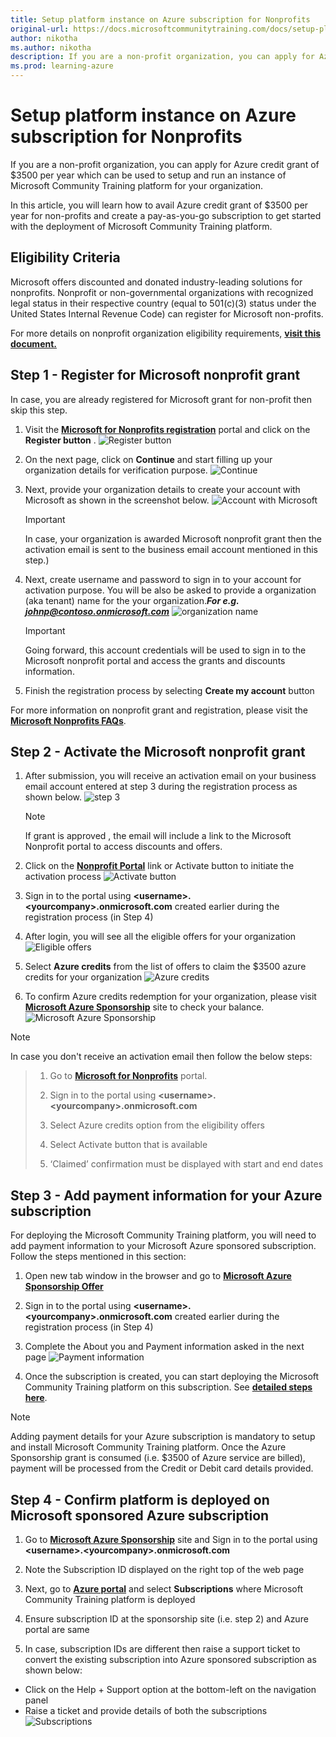 ```yaml
---
title: Setup platform instance on Azure subscription for Nonprofits
original-url: https://docs.microsoftcommunitytraining.com/docs/setup-platform-instance-on-azure-subscription-for-nonprofits
author: nikotha
ms.author: nikotha
description: If you are a non-profit organization, you can apply for Azure credit grant of $3500 per year which can be used to setup and run an instance of Microsoft Community Training platform for your organization.
ms.prod: learning-azure
---
```


# Setup platform instance on Azure subscription for Nonprofits

If you are a non-profit organization, you can apply for Azure credit grant of $3500 per year which can be used to setup and run an instance of Microsoft Community Training platform for your organization.

In this article, you will learn how to avail Azure credit grant of $3500 per year for non-profits and create a pay-as-you-go subscription to get started with the deployment of Microsoft Community Training platform.

## Eligibility Criteria

Microsoft offers discounted and donated industry-leading solutions for nonprofits. Nonprofit or non-governmental organizations with recognized legal status in their respective country (equal to 501(c)(3) status under the United States Internal Revenue Code) can register for Microsoft non-profits.

For more details on nonprofit organization eligibility requirements, [**visit this document.**](https://query.prod.cms.rt.microsoft.com/cms/api/am/binary/RE2Gxsp)

## Step 1  - Register for Microsoft nonprofit grant

In case, you are already registered for Microsoft grant for non-profit then skip this step.

1. Visit the [**Microsoft for Nonprofits registration**](https://nonprofit.microsoft.com/register) portal and click on the **Register button** .
![Register button](../../media/image%28121%29.png)

2. On the next page, click on **Continue** and start filling up your organization details for verification purpose.
![Continue](../../media/image%28122%29.png)

3. Next, provide your organization details to create your account with Microsoft as shown in the screenshot below.
![Account with Microsoft](../../media/image%28123%29.png)

    > [!IMPORTANT]
    > In case, your organization is awarded Microsoft nonprofit grant then the activation email is sent to the business email account mentioned in this step.)

4. Next, create username and password to sign in to your account for activation purpose. You will be also be asked to provide a organization (aka tenant) name for the your organization.***For e.g. johnp@contoso.onmicrosoft.com***
    ![organization name](../../media/image%28124%29.png)
    > [!IMPORTANT]
    > Going forward, this account credentials will be used to sign in to the Microsoft nonprofit portal and access the grants and discounts information.

5. Finish the registration process by selecting **Create my account** button

For more information on nonprofit grant and registration, please visit the [**Microsoft Nonprofits FAQs**](https://www.microsoft.com/nonprofits/faq).

## Step 2  - Activate the Microsoft nonprofit grant

1. After submission, you will receive an activation email on your business email account entered at step 3 during the registration process as shown below.
    ![step 3](../../media/image%28126%29.png)

    > [!NOTE]
    > If grant is approved , the email will include a link to the Microsoft Nonprofit portal to access discounts and offers.

2. Click on the [**Nonprofit Portal**](https://nonprofit.microsoft.com/signin)  link or Activate button to initiate the activation process
![Activate button](../../media/image%28127%29.png)

3. Sign in to the portal using **\<username>.\<yourcompany>.onmicrosoft.com** created earlier during the registration process (in Step 4)

4. After login, you will see all the eligible offers for your organization
![Eligible offers](../../media/image%28128%29.png)

5. Select **Azure credits** from the list of offers to claim the $3500 azure credits for your organization
![Azure credits](../../media/image%28129%29.png)

6. To confirm Azure credits redemption for your organization, please visit [**Microsoft Azure Sponsorship**](https://www.microsoftazuresponsorships.com/) site to check your balance.
![Microsoft Azure Sponsorship](../../media/image%28130%29.png)

> [!NOTE]
> In case you don't receive an activation email then follow the below steps:

>1. Go to  [**Microsoft for Nonprofits**](https://nonprofit.microsoft.com) portal.
>
>2. Sign in to the portal using **\<username>.\<yourcompany>.onmicrosoft.com**
>
>3. Select Azure credits option from the eligibility offers
>
>4. Select Activate button that is available
>
>5. ‘Claimed’ confirmation must be displayed with start and end dates

## Step 3  - Add payment information for your Azure subscription

For deploying the Microsoft Community Training platform, you will need to add payment information to your Microsoft Azure sponsored subscription. Follow the steps mentioned in this section:

1. Open new tab window in the browser and go to [**Microsoft Azure Sponsorship Offer**](https://signup.azure.com/signup?offer=ms-azr-0036p)

2. Sign in to the portal using  **\<username>.\<yourcompany>.onmicrosoft.com** created earlier during the registration process (in Step 4)

3. Complete the About you and Payment information asked in the next page
![Payment information](../../media/image%28131%29.png)

4. Once the subscription is created, you can start deploying the Microsoft Community Training platform on this subscription. See [**detailed steps here**](../../infrastructure-management/install-your-platform-instance/installation-guide-detailed-steps.md).

> [!NOTE]
> Adding payment details for your Azure subscription is mandatory to setup and install Microsoft Community Training platform. Once the Azure Sponsorship grant is consumed (i.e. $3500 of Azure service are billed), payment will be processed from the Credit or Debit card details provided.

## Step 4 - Confirm platform is deployed on Microsoft sponsored Azure subscription

1. Go to  [**Microsoft Azure Sponsorship**](https://www.microsoftazuresponsorships.com/) site and Sign in to the portal using  **\<username>.\<yourcompany>.onmicrosoft.com**

2. Note the Subscription ID displayed on the right top of the web page

3. Next, go to [**Azure portal**](https://portal.azure.com/) and select **Subscriptions** where Microsoft Community Training platform is deployed

4. Ensure subscription ID at the sponsorship site (i.e. step 2) and Azure portal are same

5. In case, subscription IDs are different then raise a support ticket to convert the existing subscription into Azure sponsored subscription as shown below:

* Click on the Help + Support option at the bottom-left on the navigation panel  
* Raise a ticket and provide details of both the subscriptions
    ![Subscriptions](../../media/image%28132%29.png)

